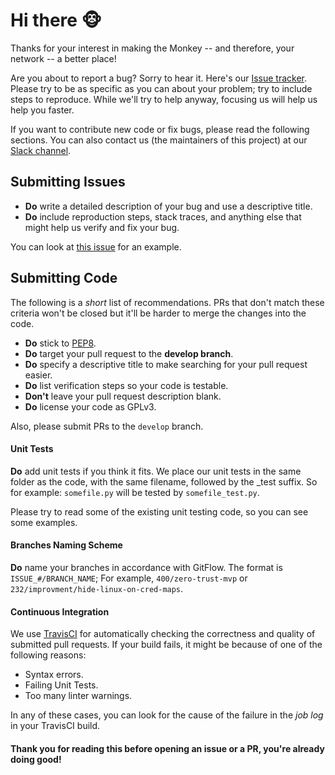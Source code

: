 # Hi there 🐵

Thanks for your interest in making the Monkey -- and therefore, your network -- a better place!

Are you about to report a bug? Sorry to hear it. Here's our 
[Issue tracker](https://github.com/guardicore/monkey/issues).
Please try to be as specific as you can about your problem; try to include steps
to reproduce. While we'll try to help anyway, focusing us will help us help you faster.

If you want to contribute new code or fix bugs, please read the following sections. You can also contact us (the 
maintainers of this project) at our [Slack channel](https://join.slack.com/t/infectionmonkey/shared_invite/enQtNDU5MjAxMjg1MjU1LTM2ZTg0ZDlmNWNlZjQ5NDI5NTM1NWJlYTRlMGIwY2VmZGMxZDlhMTE2OTYwYmZhZjM1MGZhZjA2ZjI4MzA1NDk). 

## Submitting Issues
* **Do** write a detailed description of your bug and use a descriptive title.
* **Do** include reproduction steps, stack traces, and anything else that might help us verify and fix your bug.

You can look at [this issue](https://github.com/guardicore/monkey/issues/430) for an example. 

## Submitting Code

The following is a *short* list of recommendations. PRs that don't match these criteria won't be closed but it'll be harder to merge the changes into the code.

* **Do** stick to [PEP8](https://www.python.org/dev/peps/pep-0008/).
* **Do** target your pull request to the **develop branch**. 
* **Do** specify a descriptive title to make searching for your pull request easier.
* **Do** list verification steps so your code is testable.
* **Don't** leave your pull request description blank.
* **Do** license your code as GPLv3.

Also, please submit PRs to the `develop` branch.

#### Unit Tests
**Do** add unit tests if you think it fits. We place our unit tests in the same folder as the code, with the same 
filename, followed by the _test suffix. So for example: `somefile.py` will be tested by `somefile_test.py`.

Please try to read some of the existing unit testing code, so you can see some examples.

#### Branches Naming Scheme
**Do** name your branches in accordance with GitFlow. The format is `ISSUE_#/BRANCH_NAME`; For example, 
`400/zero-trust-mvp` or `232/improvment/hide-linux-on-cred-maps`.

#### Continuous Integration
We use [TravisCI](https://travis-ci.com/guardicore/monkey) for automatically checking the correctness and quality of submitted 
pull requests. If your build fails, it might be because of one of the following reasons: 
* Syntax errors.  
* Failing Unit Tests.
* Too many linter warnings.

In any of these cases, you can look for the cause of the failure in the _job log_ in your TravisCI build.

#### Thank you for reading this before opening an issue or a PR, you're already doing good!
